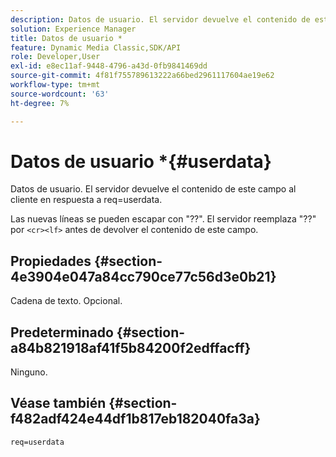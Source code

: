 ```yaml
---
description: Datos de usuario. El servidor devuelve el contenido de este campo al cliente en respuesta a req=userdata.
solution: Experience Manager
title: Datos de usuario *
feature: Dynamic Media Classic,SDK/API
role: Developer,User
exl-id: e8ec11af-9448-4796-a43d-0fb9841469dd
source-git-commit: 4f81f755789613222a66bed2961117604ae19e62
workflow-type: tm+mt
source-wordcount: '63'
ht-degree: 7%

---
```


# Datos de usuario *{#userdata}

Datos de usuario. El servidor devuelve el contenido de este campo al cliente en respuesta a req=userdata.

Las nuevas líneas se pueden escapar con &quot;??&quot;. El servidor reemplaza &quot;??&quot; por `<cr><lf>` antes de devolver el contenido de este campo.

## Propiedades {#section-4e3904e047a84cc790ce77c56d3e0b21}

Cadena de texto. Opcional.

## Predeterminado {#section-a84b821918af41f5b84200f2edffacff}

Ninguno.

## Véase también {#section-f482adf424e44df1b817eb182040fa3a}

`req=userdata`
